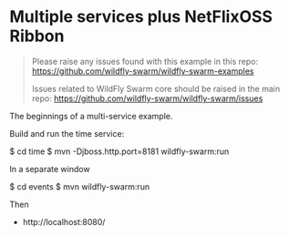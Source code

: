 # Multiple services plus NetFlixOSS Ribbon

> Please raise any issues found with this example in this repo:
> https://github.com/wildfly-swarm/wildfly-swarm-examples
>
> Issues related to WildFly Swarm core should be raised in the main repo:
> https://github.com/wildfly-swarm/wildfly-swarm/issues

The beginnings of a multi-service example.

Build and run the time service:

  $ cd time
  $ mvn -Djboss.http.port=8181 wildfly-swarm:run

In a separate window

  $ cd events
  $ mvn wildfly-swarm:run

Then

* http://localhost:8080/
